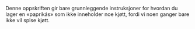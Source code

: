 Denne oppskriften gir bare grunnleggende instruksjoner for hvordan du lager en «paprikás» som ikke inneholder noe kjøtt, fordi vi noen ganger bare ikke vil spise kjøtt.